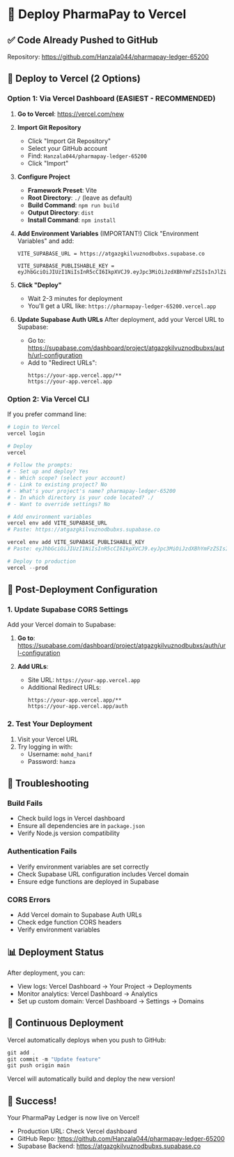 # 🚀 Deploy PharmaPay to Vercel

## ✅ Code Already Pushed to GitHub
Repository: https://github.com/Hanzala044/pharmapay-ledger-65200

## 🎯 Deploy to Vercel (2 Options)

### Option 1: Via Vercel Dashboard (EASIEST - RECOMMENDED)

1. **Go to Vercel**: https://vercel.com/new

2. **Import Git Repository**
   - Click "Import Git Repository"
   - Select your GitHub account
   - Find: `Hanzala044/pharmapay-ledger-65200`
   - Click "Import"

3. **Configure Project**
   - **Framework Preset**: Vite
   - **Root Directory**: `./` (leave as default)
   - **Build Command**: `npm run build`
   - **Output Directory**: `dist`
   - **Install Command**: `npm install`

4. **Add Environment Variables** (IMPORTANT!)
   Click "Environment Variables" and add:
   
   ```
   VITE_SUPABASE_URL = https://atgazgkilvuznodbubxs.supabase.co
   
   VITE_SUPABASE_PUBLISHABLE_KEY = eyJhbGciOiJIUzI1NiIsInR5cCI6IkpXVCJ9.eyJpc3MiOiJzdXBhYmFzZSIsInJlZiI6ImF0Z2F6Z2tpbHZ1em5vZGJ1YnhzIiwicm9sZSI6ImFub24iLCJpYXQiOjE3NjE0NTkzMDgsImV4cCI6MjA3NzAzNTMwOH0.EKyKcxAuY3pu17nF5Tqg5tBEznp0pI0hkDwFuQ_a7Cs
   ```

5. **Click "Deploy"**
   - Wait 2-3 minutes for deployment
   - You'll get a URL like: `https://pharmapay-ledger-65200.vercel.app`

6. **Update Supabase Auth URLs**
   After deployment, add your Vercel URL to Supabase:
   - Go to: https://supabase.com/dashboard/project/atgazgkilvuznodbubxs/auth/url-configuration
   - Add to "Redirect URLs":
     ```
     https://your-app.vercel.app/**
     https://your-app.vercel.app
     ```

### Option 2: Via Vercel CLI

If you prefer command line:

```powershell
# Login to Vercel
vercel login

# Deploy
vercel

# Follow the prompts:
# - Set up and deploy? Yes
# - Which scope? (select your account)
# - Link to existing project? No
# - What's your project's name? pharmapay-ledger-65200
# - In which directory is your code located? ./
# - Want to override settings? No

# Add environment variables
vercel env add VITE_SUPABASE_URL
# Paste: https://atgazgkilvuznodbubxs.supabase.co

vercel env add VITE_SUPABASE_PUBLISHABLE_KEY
# Paste: eyJhbGciOiJIUzI1NiIsInR5cCI6IkpXVCJ9.eyJpc3MiOiJzdXBhYmFzZSIsInJlZiI6ImF0Z2F6Z2tpbHZ1em5vZGJ1YnhzIiwicm9sZSI6ImFub24iLCJpYXQiOjE3NjE0NTkzMDgsImV4cCI6MjA3NzAzNTMwOH0.EKyKcxAuY3pu17nF5Tqg5tBEznp0pI0hkDwFuQ_a7Cs

# Deploy to production
vercel --prod
```

## 🔧 Post-Deployment Configuration

### 1. Update Supabase CORS Settings

Add your Vercel domain to Supabase:

1. **Go to**: https://supabase.com/dashboard/project/atgazgkilvuznodbubxs/auth/url-configuration

2. **Add URLs**:
   - Site URL: `https://your-app.vercel.app`
   - Additional Redirect URLs:
     ```
     https://your-app.vercel.app/**
     https://your-app.vercel.app/auth
     ```

### 2. Test Your Deployment

1. Visit your Vercel URL
2. Try logging in with:
   - Username: `mohd_hanif`
   - Password: `hamza`

## 🐛 Troubleshooting

### Build Fails
- Check build logs in Vercel dashboard
- Ensure all dependencies are in `package.json`
- Verify Node.js version compatibility

### Authentication Fails
- Verify environment variables are set correctly
- Check Supabase URL configuration includes Vercel domain
- Ensure edge functions are deployed in Supabase

### CORS Errors
- Add Vercel domain to Supabase Auth URLs
- Check edge function CORS headers
- Verify environment variables

## 📊 Deployment Status

After deployment, you can:
- View logs: Vercel Dashboard → Your Project → Deployments
- Monitor analytics: Vercel Dashboard → Analytics
- Set up custom domain: Vercel Dashboard → Settings → Domains

## 🔄 Continuous Deployment

Vercel automatically deploys when you push to GitHub:
```powershell
git add .
git commit -m "Update feature"
git push origin main
```

Vercel will automatically build and deploy the new version!

## 🎉 Success!

Your PharmaPay Ledger is now live on Vercel!
- Production URL: Check Vercel dashboard
- GitHub Repo: https://github.com/Hanzala044/pharmapay-ledger-65200
- Supabase Backend: https://atgazgkilvuznodbubxs.supabase.co
